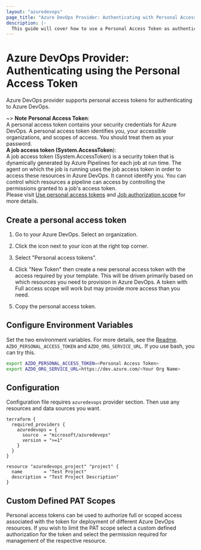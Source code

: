```yaml
---
layout: "azuredevops"
page_title: "Azure DevOps Provider: Authenticating with Personal Access Token"
description: |-
  This guide will cover how to use a Personal Access Token as authentication for the Azure Provider.
---
```


# Azure DevOps Provider: Authenticating using the Personal Access Token

Azure DevOps provider supports personal access tokens for authenticating to Azure DevOps.

~> **Note**
**Personal Access Token**:   
A personal access token contains your security credentials for Azure DevOps. A personal access token identifies you, your accessible organizations, and scopes of access. You should treat them as your password.      
**A job access token (System.AccessToken**):   
A job access token (System.AccessToken) is a security token that is dynamically generated by Azure Pipelines for each job at run time. The agent on which the job is running uses the job access token in order to access these resources in Azure DevOps. It cannot identify you. You can control which resources a pipeline can access by controlling the permissions granted to a job's access token.      
Please visit [Use personal access tokens](https://learn.microsoft.com/en-us/azure/devops/organizations/accounts/use-personal-access-tokens-to-authenticate?view=azure-devops&tabs=Windows) and [Job authorization scope](https://learn.microsoft.com/en-us/azure/devops/pipelines/process/access-tokens?view=azure-devops&tabs=yaml#job-authorization-scope) for more details.


## Create a personal access token

1. Go to your Azure DevOps. Select an organization.
2. Click the icon next to your icon at the right top corner.
3. Select "Personal access tokens".
4. Click "New Token" then create a new personal access token with the access required by your template. This will be driven primarily based on which resources you need to provision in Azure DevOps. A token with Full access scope will work but may provide more access than you need.

5. Copy the personal access token.

## Configure Environment Variables

Set the two environment variables. For more details, see the [Readme](https://github.com/microsoft/terraform-provider-azuredevops#terraform-provider-for-azure-devops-devops-resource-manager).
`AZDO_PERSONAL_ACCESS_TOKEN` and `AZDO_ORG_SERVICE_URL`. If you use bash, you can try this.

```sh
export AZDO_PERSONAL_ACCESS_TOKEN=<Personal Access Token>
export AZDO_ORG_SERVICE_URL=https://dev.azure.com/<Your Org Name>
```

## Configuration

Configuration file requires `azuredevops` provider section. Then use any resources and data sources you want.

```hcl
terraform {
  required_providers {
    azuredevops = {
      source  = "microsoft/azuredevops"
      version = ">=1"
    }
  }
}

resource "azuredevops_project" "project" {
  name        = "Test Project"
  description = "Test Project Description"
}
```

## Custom Defined PAT Scopes

Personal access tokens can be used to authorize full or scoped access associated with the token for deployment of different Azure DevOps resources. If you wish to limit the PAT scope select a custom defined authorization for the token and select the permission required for management of the respective resource.
